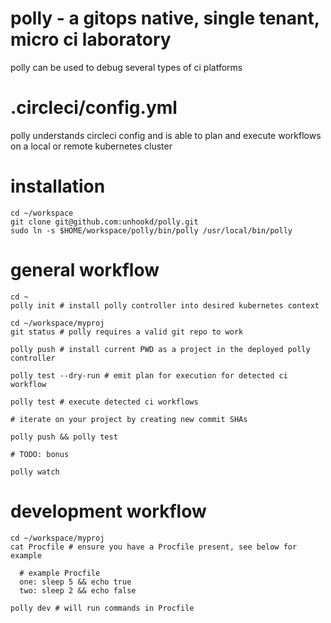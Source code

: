# polly - a gitops native, single tenant, micro ci laboratory

polly can be used to debug several types of ci platforms

# .circleci/config.yml

polly understands circleci config and is able to plan and execute workflows on a local or remote kubernetes cluster

# installation

    cd ~/workspace
    git clone git@github.com:unhookd/polly.git
    sudo ln -s $HOME/workspace/polly/bin/polly /usr/local/bin/polly

# general workflow

    cd ~
    polly init # install polly controller into desired kubernetes context

    cd ~/workspace/myproj
    git status # polly requires a valid git repo to work

    polly push # install current PWD as a project in the deployed polly controller

    polly test --dry-run # emit plan for execution for detected ci workflow

    polly test # execute detected ci workflows

    # iterate on your project by creating new commit SHAs

    polly push && polly test

    # TODO: bonus

    polly watch

# development workflow

    cd ~/workspace/myproj
    cat Procfile # ensure you have a Procfile present, see below for example

      # example Procfile
      one: sleep 5 && echo true
      two: sleep 2 && echo false

    polly dev # will run commands in Procfile
